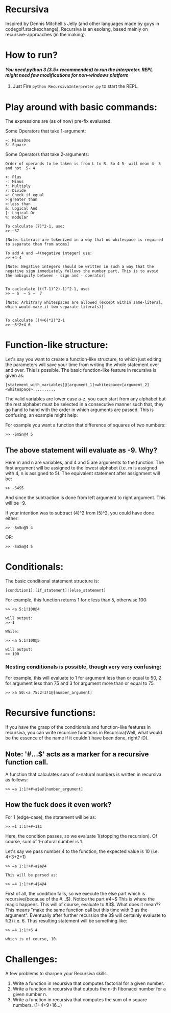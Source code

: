 # Recursiva

Inspired by Dennis Mitchell's Jelly (and other languages made by guys in codegolf.stackexchange), Recursiva is an esolang, based mainly on recursive-approaches (in the making). 

# How to run? 

#### <i>You need python 3 (3.5+ recommended) to run the interpreter. REPL might need few modifications for non-windows platform</i> 

  1. Just Fire `python RecursivaInterpreter.py` to start the REPL.


# Play around with basic commands:
    
The expressions are (as of now) pre-fix evaluated.  

Some Operators that take 1-argument:

    ~: MinusOne
    S: Square 

Some Operators that take 2-arguments:

    Order of operands to be taken is from L to R. So 4 5- will mean 4- 5 and not  5- 4

    +: Plus 
    -: Minus
    *: Multiply
    /: Divide
    =: Check if equal
    >:greater than
    <:less than
    &: Logical And
    |: Logical Or
    %: modular
    
    To calculate (7)^2-1, use:
    >> ~S7 

    [Note: Literals are tokenized in a way that no whitespace is required to separate them from atoms]
    
    To add 4 and -4(negative integer) use:
    >> +4-4
    
    [Note: Negative integers should be written in such a way that the negative sign immediately follows the number part, This is to avoid the ambiguity between - sign and - operator]


    To caclculate (((7-1)^2)-1)^2-1, use:
    >> ~ S  ~ S ~  7

    [Note: Arbitrary whitespaces are allowed (except within same-literal, which would make it two separate literals)]


    To calculate ((4+6)*2)^2-1
    >> ~S*2+4 6
    
# Function-like structure:

Let's say you want to create a function-like structure, to which just editing the parameters will save your time from writing the whole statement over and over. This is possible. The basic function-like feature in recursiva is given as:

    [statement_with_variables]@[argument_1]<whitespace>[argument_2]<whitespace>..........
    
The valid variables are lower case a-z, you cacn start from any alphabet but the rest alphabet must be selected in a consecutive manner such that, they go hand to hand with the order in which arguments are passed. This is confusing, an example might help:

For example you want a function that difference of squares of two numbers:

    >> -SmSn@4 5
    
## The above statement will evaluate as -9. Why?
    
Here m and n are variables, and 4 and 5 are arguments to the function. The first argument will be assigned to the lowest alphabet (i.e. m is assigned with 4, n is assigned to 5). The equivalent statement after assignment will be:

    >> -S4S5
    
And since the subtraction is done from left argument to right argument. This will be -9.

If your intention was to subtract (4)^2 from (5)^2, you could have done either:

    >> -SmSn@5 4
    
OR:

    >> -SnSm@4 5
    

# Conditionals:

The basic conditional statement structure is:

    [condition1]:[if_statement]![else_statement]

For example, this function returns 1 for x less than 5, otherwise 100:

    >> <a 5:1!100@4
    
    will output:
    >> 1
    
    While:
    
    >> <a 5:1!100@5
    
    will output:
    >> 100

### Nesting conditionals is possible, though very very confusing:
For example, this will evaluate to 1 for argument less than or equal to 50, 2 for argument less than 75 and 3 for argument more than or equal to 75.

    >> >a 50:<a 75:2!3!1@[number_argument]
    
# Recursive functions:

If you have the grasp of the conditionals and function-like features in recursiva, you can write recursive functions in Recursiva(Well, what would be the essence of the name if it couldn't have been done, right? :D).

## Note: '#...$' acts as a marker for a recursive function call.  

A function that calculates sum of n-natural numbers is written in recursiva as follows:

    >> =a 1:1!+#~a$a@[number_argument]
    
## How the fuck does it even work?

For 1 (edge-case), the statement will be as:

    >> =1 1:1!+#~1$1
    
Here, the condition passes, so we evaluate 1(stopping the recursion). Of course, sum of 1-natural number is 1. 

Let's say we pass number 4 to the function, the expected value is 10 (i.e. 4+3+2+1)

    >> =a 1:1!+#~a$a@4
    
    This will be parsed as:
    
    >> =4 1:1!+#~4$4@4

First of all, the condition fails, so we execute the else part which is recursive(because of the #...$). Notice the part #4~$ This is where the magic happens. This will of course, evaluate to #3$. What does it mean?? This means "make the same function call but this time with 3 as the argument". Eventually after further recursion the 3$ will certainly evaluate to f(3) i.e. 6. Thus resulting statement will be something like: 

    >> =4 1:1!+6 4
    
    which is of course, 10.
    
# Challenges:

A few problems to sharpen your Recursiva skills.

1. Write a function in recursiva that computes factorial for a given number.
2. Write a function in recursiva that outputs the n-th fibonacci number for a given number n.
3. Write a function in recursiva that computes the sum of n square numbers. (1+4+9+16...)

